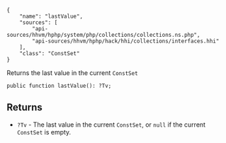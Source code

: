 ``` yamlmeta
{
    "name": "lastValue",
    "sources": [
        "api-sources/hhvm/hphp/system/php/collections/collections.ns.php",
        "api-sources/hhvm/hphp/hack/hhi/collections/interfaces.hhi"
    ],
    "class": "ConstSet"
}
```




Returns the last value in the current ` ConstSet `




``` Hack
public function lastValue(): ?Tv;
```




## Returns




+ ` ?Tv ` - The last value in the current `` ConstSet ``, or ``` null ``` if the
  current ```` ConstSet ```` is empty.
<!-- HHAPIDOC -->
